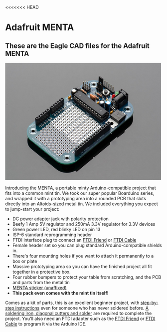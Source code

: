 <<<<<<< HEAD
# Adafruit MENTA

## These are the Eagle CAD files for the Adafruit MENTA

<a href="http://www.adafruit.com/products/795"><img src="assets/image.jpg?raw=true" width="500px"></a>

Introducing the MENTA, a portable minty Arduino-compatible project that fits into a common mint tin. We took our super popular Boarduino series, and wrapped it with a prototyping area into a rounded PCB that slots directly into an Altoids-sized metal tin. We included everything you expect to jump-start your project:

- DC power adapter jack with polarity protection
- Beefy 1 Amp 5V regulator and 250mA 3.3V regulator for 3.3V devices
- Green power LED, red blinky LED on pin 13
- ISP-6 standard reprogramming header
- FTDI interface plug to connect an [FTDI Friend](http://www.adafruit.com/products/284) or [FTDI Cable](https://www.adafruit.com/products/70)
- Female header set so you can plug standard Arduino-compatible shields in.
- There's four mounting holes if you want to attach it permanently to a box or plate
- Massive prototyping area so you can have the finished project all fit together in a protective box.
- Four rubber bumpers to protect your table from scratching, and the PCB and parts from the metal tin
- [MENTA sticker (unaffixed)](http://www.adafruit.com/products/873)
- __This pack even comes with the mint tin itself!__

Comes as a kit of parts, this is an excellent beginner project, with [step-by-step instructions](http://ladyada.net/make/menta/index.html) even for someone who has never soldered before. [A soldering iron, diagonal cutters and solder](https://www.adafruit.com/category/8) are required to complete the project. You'll also need an FTDI adapter such as the [FTDI Friend](http://www.adafruit.com/products/284) or [FTDI Cable](https://www.adafruit.com/products/70) to program it via the Arduino IDE.
